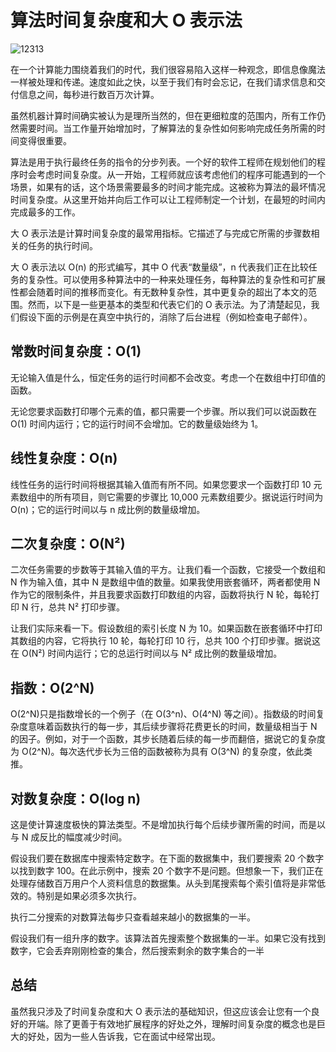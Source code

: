 # 算法时间复杂度和大 O 表示法
![12313](https://miro.medium.com/max/1202/1*FMAE5dpR1YH6EdWv-Xct8Q.png)

在一个计算能力围绕着我们的时代，我们很容易陷入这样一种观念，即信息像魔法一样被处理和传递。速度如此之快，以至于我们有时会忘记，在我们请求信息和交付信息之间，每秒进行数百万次计算。

虽然机器计算时间确实被认为是理所当然的，但在更细粒度的范围内，所有工作仍然需要时间。当工作量开始增加时，了解算法的复杂性如何影响完成任务所需的时间变得很重要。

算法是用于执行最终任务的指令的分步列表。一个好的软件工程师在规划他们的程序时会考虑时间复杂度。从一开始，工程师就应该考虑他们的程序可能遇到的一个场景，如果有的话，这个场景需要最多的时间才能完成。这被称为算法的最坏情况时间复杂度。从这里开始并向后工作可以让工程师制定一个计划，在最短的时间内完成最多的工作。

大 O 表示法是计算时间复杂度的最常用指标。它描述了与完成它所需的步骤数相关的任务的执行时间。

大 O 表示法以 O(n) 的形式编写，其中 O 代表“数量级”，n 代表我们正在比较任务的复杂性。可以使用多种算法中的一种来处理任务，每种算法的复杂性和可扩展性都会随着时间的推移而变化。有无数种复杂性，其中更复杂的超出了本文的范围。然而，以下是一些更基本的类型和代表它们的 O 表示法。为了清楚起见，我们假设下面的示例是在真空中执行的，消除了后台进程（例如检查电子邮件）。

## 常数时间复杂度：O(1)

无论输入值是什么，恒定任务的运行时间都不会改变。考虑一个在数组中打印值的函数。

无论您要求函数打印哪个元素的值，都只需要一个步骤。所以我们可以说函数在 O(1) 时间内运行；它的运行时间不会增加。它的数量级始终为 1。

## 线性复杂度：O(n)

线性任务的运行时间将根据其输入值而有所不同。如果您要求一个函数打印 10 元素数组中的所有项目，则它需要的步骤比 10,000 元素数组要少。据说运行时间为 O(n)；它的运行时间以与 n 成比例的数量级增加。

## 二次复杂度：O(N²)

二次任务需要的步数等于其输入值的平方。让我们看一个函数，它接受一个数组和 N 作为输入值，其中 N 是数组中值的数量。如果我使用嵌套循环，两者都使用 N 作为它的限制条件，并且我要求函数打印数组的内容，函数将执行 N 轮，每轮打印 N 行，总共 N² 打印步骤。

让我们实际来看一下。假设数组的索引长度 N 为 10。如果函数在嵌套循环中打印其数组的内容，它将执行 10 轮，每轮打印 10 行，总共 100 个打印步骤。据说这在 O(N²) 时间内运行；它的总运行时间以与 N² 成比例的数量级增加。

## 指数：O(2^N)
O(2^N)只是指数增长的一个例子（在 O(3^n)、O(4^N) 等之间）。指数级的时间复杂度意味着函数执行的每一步，其后续步骤将花费更长的时间，数量级相当于 N 的因子。例如，对于一个函数，其步长随着后续的每一步而翻倍，据说它的复杂度为 O(2^N)。每次迭代步长为三倍的函数被称为具有 O(3^N) 的复杂度，依此类推。

## 对数复杂度：O(log n)



这是使计算速度极快的算法类型。不是增加执行每个后续步骤所需的时间，而是以与 N 成反比的幅度减少时间。

假设我们要在数据库中搜索特定数字。在下面的数据集中，我们要搜索 20 个数字以找到数字 100。在此示例中，搜索 20 个数字不是问题。但想象一下，我们正在处理存储数百万用户个人资料信息的数据集。从头到尾搜索每个索引值将是非常低效的。特别是如果必须多次执行。

执行二分搜索的对数算法每步只查看越来越小的数据集的一半。

假设我们有一组升序的数字。该算法首先搜索整个数据集的一半。如果它没有找到数字，它会丢弃刚刚检查的集合，然后搜索剩余的数字集合的一半


## 总结

虽然我只涉及了时间复杂度和大 O 表示法的基础知识，但这应该会让您有一个良好的开端。除了更善于有效地扩展程序的好处之外，理解时间复杂度的概念也是巨大的好处，因为一些人告诉我，它在面试中经常出现。


